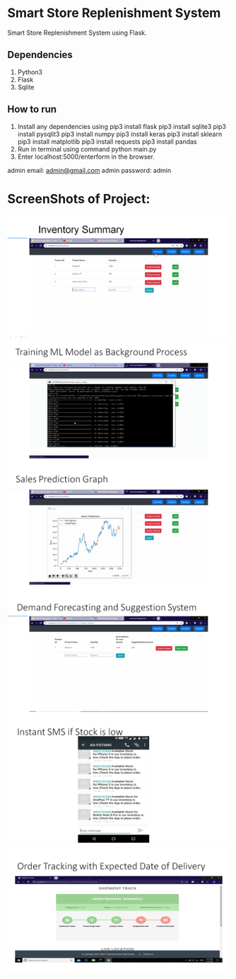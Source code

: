 # Smart Store Replenishment System
Smart Store Replenishment System using Flask.
  
## Dependencies ##
1. Python3
2. Flask
3. Sqlite

## How to run ##
1. Install any dependencies using 
	pip3 install flask
	pip3 install sqlite3
	pip3 install pysqlit3
	pip3 install numpy
	pip3 install keras
	pip3 install sklearn
	pip3 install matplotlib
	pip3 install requests
	pip3 install pandas
2. Run in terminal using command python main.py
3. Enter localhost:5000/enterform in the browser.

admin email: admin@gmail.com
admin password: admin

# ScreenShots of Project:
![ScreenShot1](https://github.com/ArnavRupde/SSRS/blob/master/PPTImages/Screenshot1.png)
![ScreenShot2](https://github.com/ArnavRupde/SSRS/blob/master/PPTImages/Screenshot2.png)
![ScreenShot3](https://github.com/ArnavRupde/SSRS/blob/master/PPTImages/Screenshot3.png)
![ScreenShot4](https://github.com/ArnavRupde/SSRS/blob/master/PPTImages/Screenshot4.png)
![ScreenShot5](https://github.com/ArnavRupde/SSRS/blob/master/PPTImages/Screenshot5.png)
![ScreenShot6](https://github.com/ArnavRupde/SSRS/blob/master/PPTImages/Screenshot6.png)
